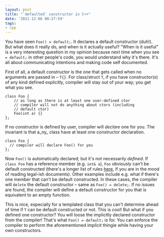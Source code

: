```yaml
---
layout: post
title: "`defaulted` constructor in C++"
date: '2021-12-06 00:27:59'
tags:
- cpp
---
```


You have seen `Foo() = default;`. It declares a default constructor (duh!). But what does it really do, and when is it actually useful? "When is it useful" is a very interesting question in my opinion because next time when you see `= default;` in other people's code, you would understand why it's there. It's all about communicating intentions and making code self documented.

First of all, a default constructor is the one that gets called when no arguments are passed in – `T{}`. For class/struct `T`, if you have constructor(s) of any kind defined explicitly, compiler will stay out of your way; you get what you see.

<!--kg-card-begin: markdown-->

    class Foo {
        // as long as there is at least one user-defined ctor
        // compiler will not do anything about ctors (including
        // default ctor)
        Foo(int a) {}
    };

<!--kg-card-end: markdown-->

If no constructor is defined by user, compiler will _declare_ one for you. The invariant is that a_ny_ class have at least one constructor declaration.

<!--kg-card-begin: markdown-->

    class Foo {
      // compiler will declare Foo() for you
    };

<!--kg-card-end: markdown-->

Now `Foo()` is automatically declared; but it's not necessarily _defined_. If `class Foo` has a reference member (e.g. `int& a`), `Foo` obviously can't be default constructed (there's a longer list of rules [here](https://en.cppreference.com/w/cpp/language/default_constructor), if you are in the mood of reading legal-ish documents). Other examples include e.g. what if there's one member that can't be default constructed. In these cases, the compiler will `delete` the default constructor – same as `Foo() = delete;`. If no issues are found, the compiler will define a default constructor for you that is equivalent to an empty function.

This is nice, especially for a templated class that you can't determine ahead of time if `T` can be default constructed or not. This is cool! But what if you defined one constructor? You will loose the implicitly declared constructor from the compiler! That's what `Foo() = default;` is for. You can enforce the compiler to perform the aforementioned implicit thingie while having your own constructors.

